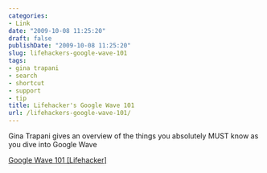 ```yaml
---
categories:
- Link
date: "2009-10-08 11:25:20"
draft: false
publishDate: "2009-10-08 11:25:20"
slug: lifehackers-google-wave-101
tags:
- gina trapani
- search
- shortcut
- support
- tip
title: Lifehacker's Google Wave 101
url: /lifehackers-google-wave-101/
---
```

Gina Trapani gives an overview of the things you absolutely MUST know as
you dive into Google Wave

[Google Wave 101
\[Lifehacker\]](http://lifehacker.com/5376138/google-wave-101)